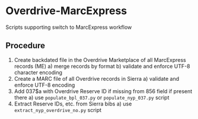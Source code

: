 # Overdrive-MarcExpress
 Scripts supporting switch to MarcExpress workflow

 ## Procedure
1. Create backdated file in the Overdrive Marketplace of all MarcExpress records (ME)
    a) merge records by format
    b) validate and enforce UTF-8 character encoding
2. Create a MARC file of all Overdrive records in Sierra
    a) validate and enforce UTF-8 encoding
3. Add 037$a with Overdrive Reserve ID  if missing from 856 field if present there
    a) use `populate_bpl_037.py` or `populate_nyp_037.py` script
4. Extract Reserve IDs, etc. from Sierra bibs
    a) use `extract_nyp_overdrive_no.py` script
